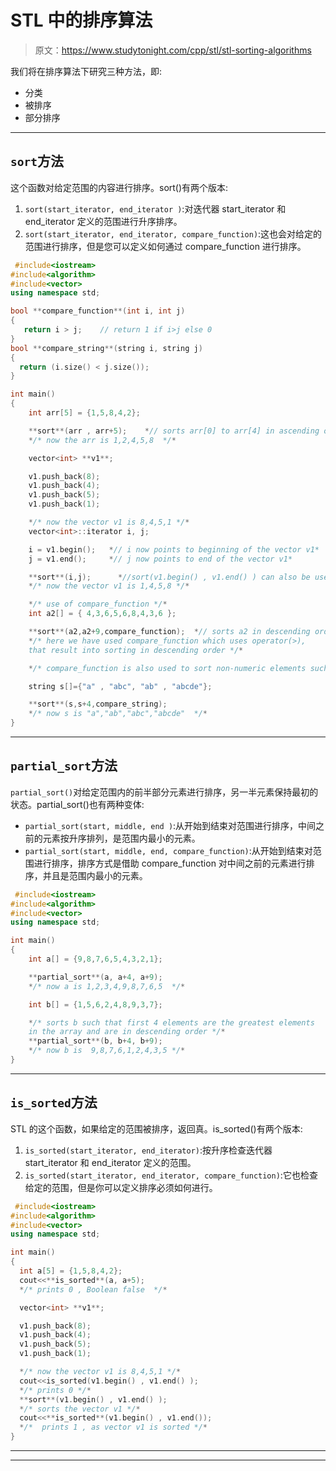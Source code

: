 # STL 中的排序算法

> 原文：<https://www.studytonight.com/cpp/stl/stl-sorting-algorithms>

我们将在排序算法下研究三种方法，即:

*   分类
*   被排序
*   部分排序

* * *

## `sort`方法

这个函数对给定范围的内容进行排序。sort()有两个版本:

1.  `sort(start_iterator, end_iterator )`:对迭代器 start_iterator 和 end_iterator 定义的范围进行升序排序。
2.  `sort(start_iterator, end_iterator, compare_function)`:这也会对给定的范围进行排序，但是您可以定义如何通过 compare_function 进行排序。

```cpp
 #include<iostream>
#include<algorithm>
#include<vector>
using namespace std;

bool **compare_function**(int i, int j)
{
   return i > j;    // return 1 if i>j else 0
}
bool **compare_string**(string i, string j)
{ 
  return (i.size() < j.size()); 
}

int main()
{
    int arr[5] = {1,5,8,4,2};

    **sort**(arr , arr+5);    *// sorts arr[0] to arr[4] in ascending order*
    */* now the arr is 1,2,4,5,8  */*

    vector<int> **v1**;

    v1.push_back(8);
    v1.push_back(4);
    v1.push_back(5);
    v1.push_back(1);

    */* now the vector v1 is 8,4,5,1 */*
    vector<int>::iterator i, j;

    i = v1.begin();   *// i now points to beginning of the vector v1*
    j = v1.end();     *// j now points to end of the vector v1*

    **sort**(i,j);      *//sort(v1.begin() , v1.end() ) can also be used*
    */* now the vector v1 is 1,4,5,8 */*

    */* use of compare_function */*
    int a2[] = { 4,3,6,5,6,8,4,3,6 };

    **sort**(a2,a2+9,compare_function);  *// sorts a2 in descending order* 
    */* here we have used compare_function which uses operator(>), 
    that result into sorting in descending order */*

    */* compare_function is also used to sort non-numeric elements such as*/*

    string s[]={"a" , "abc", "ab" , "abcde"};

    **sort**(s,s+4,compare_string);
    */* now s is "a","ab","abc","abcde"  */*
} 
```

* * *

## `partial_sort`方法

`partial_sort()`对给定范围内的前半部分元素进行排序，另一半元素保持最初的状态。partial_sort()也有两种变体:

*   `partial_sort(start, middle, end )`:从开始到结束对范围进行排序，中间之前的元素按升序排列，是范围内最小的元素。
*   `partial_sort(start, middle, end, compare_function)`:从开始到结束对范围进行排序，排序方式是借助 compare_function 对中间之前的元素进行排序，并且是范围内最小的元素。

```cpp
 #include<iostream>
#include<algorithm>
#include<vector>
using namespace std;

int main()
{
    int a[] = {9,8,7,6,5,4,3,2,1};

    **partial_sort**(a, a+4, a+9); 
    */* now a is 1,2,3,4,9,8,7,6,5  */* 

    int b[] = {1,5,6,2,4,8,9,3,7};

    */* sorts b such that first 4 elements are the greatest elements
    in the array and are in descending order */*
    **partial_sort**(b, b+4, b+9);  
    */* now b is  9,8,7,6,1,2,4,3,5 */*
} 
```

* * *

## `is_sorted`方法

STL 的这个函数，如果给定的范围被排序，返回真。is_sorted()有两个版本:

1.  `is_sorted(start_iterator, end_iterator)`:按升序检查迭代器 start_iterator 和 end_iterator 定义的范围。
2.  `is_sorted(start_iterator, end_iterator, compare_function)`:它也检查给定的范围，但是你可以定义排序必须如何进行。

```cpp
 #include<iostream>
#include<algorithm>
#include<vector>
using namespace std;

int main()
{
  int a[5] = {1,5,8,4,2}; 
  cout<<**is_sorted**(a, a+5);
  */* prints 0 , Boolean false  */*

  vector<int> **v1**;

  v1.push_back(8);
  v1.push_back(4);
  v1.push_back(5);
  v1.push_back(1);

  */* now the vector v1 is 8,4,5,1 */*
  cout<<is_sorted(v1.begin() , v1.end() );
  */* prints 0 */*
  **sort**(v1.begin() , v1.end() );
  */* sorts the vector v1 */*
  cout<<**is_sorted**(v1.begin() , v1.end());
  */*  prints 1 , as vector v1 is sorted */*    
} 
```

* * *

* * *